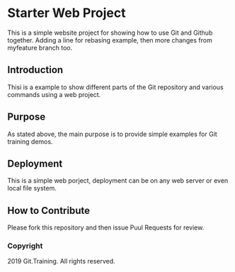 # Starter Web Project

This is a simple website project for showing how to use Git and Github together. Adding a line for rebasing example, then more changes from myfeature branch too.

## Introduction

Thisi is a example to show different parts of the Git repository and various commands using a web project.

## Purpose

As stated above, the main purpose is to provide simple examples for Git training demos.

## Deployment

This is a simple web porject, deployment can be on any web server or even local file system.

## How to Contribute

Please fork this repository and then issue Puul Requests for review.

### Copyright

2019 Git.Training. All rights reserved.